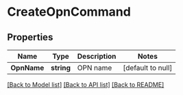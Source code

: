 # CreateOpnCommand

## Properties
Name | Type | Description | Notes
------------ | ------------- | ------------- | -------------
**OpnName** | **string** | OPN name | [default to null]

[[Back to Model list]](../README.md#documentation-for-models) [[Back to API list]](../README.md#documentation-for-api-endpoints) [[Back to README]](../README.md)


